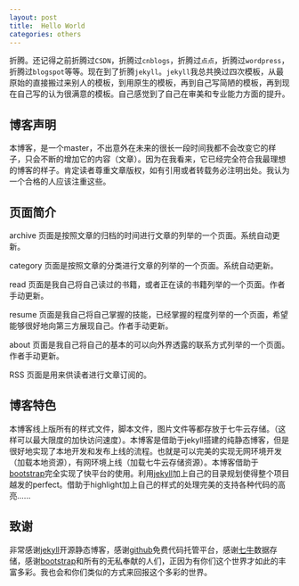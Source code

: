 ```yaml
---
layout: post
title:  Hello World
categories: others
---
```


折腾。还记得之前折腾过```CSDN```，折腾过```cnblogs```，折腾过```点点```，折腾过```wordpress```，折腾过```blogspot```等等。现在到了折腾```jekyll```。```jekyll```我总共换过四次模板，从最原始的直接搬过来别人的模板，到用原生的模板，再到自己写简陋的模板，再到现在自己写的认为很满意的模板。自己感觉到了自己在审美和专业能力方面的提升。

## 博客声明 ##

本博客，是一个master，不出意外在未来的很长一段时间我都不会改变它的样子，只会不断的增加它的内容（文章）。因为在我看来，它已经完全符合我最理想的博客的样子。肯定读者尊重文章版权，如有引用或者转载务必注明出处。我认为一个合格的人应该注重这些。

## 页面简介 ##

archive 页面是按照文章的归档的时间进行文章的列举的一个页面。系统自动更新。

category 页面是按照文章的分类进行文章的列举的一个页面。系统自动更新。

read 页面是我自己将自己读过的书籍，或者正在读的书籍列举的一个页面。作者手动更新。

resume 页面是我自己将自己掌握的技能，已经掌握的程度列举的一个页面，希望能够很好地向第三方展现自己。作者手动更新。

about 页面是我自己将自己的基本的可以向外界透露的联系方式列举的一个页面。作者手动更新。

RSS 页面是用来供读者进行文章订阅的。

## 博客特色 ##

本博客线上版所有的样式文件，脚本文件，图片文件等都存放于七牛云存储。（这样可以最大限度的加快访问速度）。本博客是借助于jekyll搭建的纯静态博客，但是很好地实现了本地开发和发布上线的流程。也就是可以完美的实现无网环境开发（加载本地资源），有网环境上线（加载七牛云存储资源）。本博客借助于[bootstrap]完全实现了快平台的使用。利用[jekyll]加上自己的目录规划使得整个项目越发的perfect。借助于highlight加上自己的样式的处理完美的支持各种代码的高亮......

## 致谢 ##

非常感谢[jekyll]开源静态博客，感谢[github]免费代码托管平台，感谢[七牛]数据存储，感谢[bootstrap]和所有的无私奉献的人们，正因为有你们这个世界才如此的丰富多彩。我也会和你们类似的方式来回报这个多彩的世界。



[bootstrap]: http://getbootstrap.com/
[jekyll]: https://github.com/jekyll/jekyll
[github]: https://github.com
[七牛]: http://www.qiniu.com/